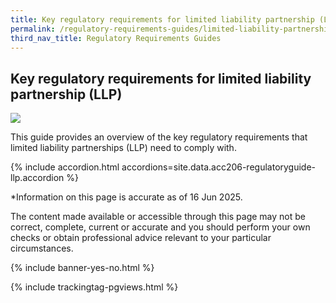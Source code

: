 ```yaml
---
title: Key regulatory requirements for limited liability partnership (LLP)
permalink: /regulatory-requirements-guides/limited-liability-partnership-LLP
third_nav_title: Regulatory Requirements Guides
---
```


## Key regulatory requirements for limited liability partnership (LLP)

<img src="/images/grow/regulatory%20guides/regulatoryguides_llp.png" aria-hidden=true>

This guide provides an overview of the key regulatory requirements that limited liability partnerships (LLP) need to comply with. 

{% include accordion.html accordions=site.data.acc206-regulatoryguide-llp.accordion %}

*Information on this page is accurate as of 16 Jun 2025.

The content made available or accessible through this page may not be correct, complete, current or accurate and you should perform your own checks or obtain professional advice relevant to your particular circumstances.

{% include banner-yes-no.html %}

<script src="/jquery/jquery.min.js"></script>
<script src="/jquery/bp-menu-new-tab.js"></script>
{% include trackingtag-pgviews.html %}
